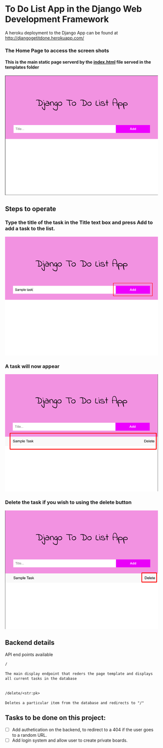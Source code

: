 # To Do List App in the Django Web Development Framework


A heroku deployment to the Django App can be found at http://djangogetitdone.herokuapp.com/


### The Home Page to access the screen shots
#### This is the main static page serverd by the [index.html](templates/index.html) file served in the templates folder
![Static page imagr](docs/main-page.png)


## Steps to operate
### Type the title of the task in the Title text box and press Add to add a task to the list.
![Add example demo](docs/add-example.png)
### A task will now appear
![Added example demo](docs/added-example.png)
### Delete the task if you wish to using the delete button
![Delete example demo](docs/delete.png)



## Backend details
API end points available
```
/ 

The main display endpoint that reders the page template and displays all current tasks in the database


/delete/<str:pk>

Deletes a particular item from the database and redirects to "/" 
```

## Tasks to be done on this project:
- [ ] Add authetication on the backend, to redirect to a 404 if the user goes to a random URL.
- [ ] Add login  system and allow user to create private boards.